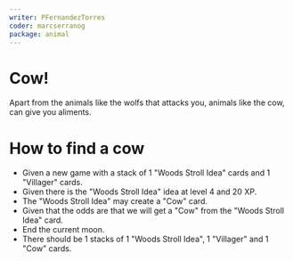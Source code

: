 ```yaml
---
writer: PFernandezTorres
coder: marcserranog
package: animal
---
```


# Cow!
Apart from the animals like the wolfs that attacks you, animals like the cow, can give you aliments.

# How to find a cow
 * Given a new game with a stack of 1 "Woods Stroll Idea" cards and 1 "Villager" cards.
 * Given there is the "Woods Stroll Idea" idea at level 4 and 20 XP.
 * The "Woods Stroll Idea" may create a "Cow" card.
 * Given that the odds are that we will get a "Cow" from the "Woods Stroll Idea" card.
 * End the current moon.
 * There should be 1 stacks of 1 "Woods Stroll Idea", 1 "Villager" and 1 "Cow" cards.
